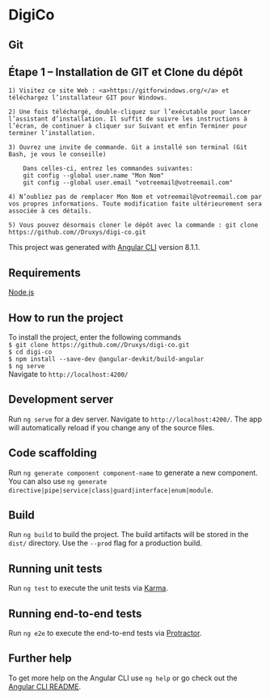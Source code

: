 # DigiCo

## Git

## Étape 1 – Installation de GIT et Clone du dépôt


    1) Visitez ce site Web : <a>https://gitforwindows.org/</a> et téléchargez l’installateur GIT pour Windows.
    
    2) Une fois téléchargé, double-cliquez sur l’exécutable pour lancer l’assistant d’installation. Il suffit de suivre les instructions à l’écran, de continuer à cliquer sur Suivant et enfin Terminer pour terminer l’installation.
   
    3) Ouvrez une invite de commande. Git a installé son terminal (Git Bash, je vous le conseille)
    
        Dans celles-ci, entrez les commandes suivantes: 
        git config --global user.name "Mon Nom" 
        git config --global user.email "votreemail@votreemail.com"
    
    4) N’oubliez pas de remplacer Mon Nom et votreemail@votreemail.com par vos propres informations. Toute modification faite ultérieurement sera associée à ces détails.
    
    5) Vous pouvez désormais cloner le dépôt avec la commande : git clone https://github.com//Druxys/digi-co.git
            


This project was generated with [Angular CLI](https://github.com/angular/angular-cli) version 8.1.1.

## Requirements
[Node.js](https://nodejs.org/) <br>

## How to run the project
To install the project, enter the following commands <br>
`$ git clone https://github.com//Druxys/digi-co.git` <br>
`$ cd digi-co` <br>
`$ npm install --save-dev @angular-devkit/build-angular` <br>
`$ ng serve` <br>
Navigate to `http://localhost:4200/` <br>

## Development server

Run `ng serve` for a dev server. Navigate to `http://localhost:4200/`. The app will automatically reload if you change any of the source files.

## Code scaffolding

Run `ng generate component component-name` to generate a new component. You can also use `ng generate directive|pipe|service|class|guard|interface|enum|module`.

## Build

Run `ng build` to build the project. The build artifacts will be stored in the `dist/` directory. Use the `--prod` flag for a production build.

## Running unit tests

Run `ng test` to execute the unit tests via [Karma](https://karma-runner.github.io).

## Running end-to-end tests

Run `ng e2e` to execute the end-to-end tests via [Protractor](http://www.protractortest.org/).

## Further help

To get more help on the Angular CLI use `ng help` or go check out the [Angular CLI README](https://github.com/angular/angular-cli/blob/master/README.md).
